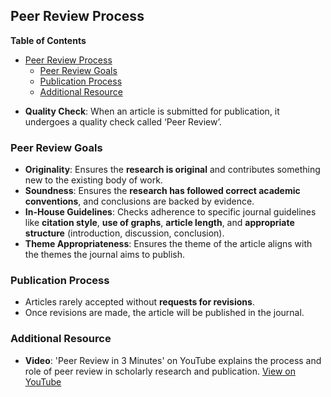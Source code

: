 ## Peer Review Process

<!-- markdown-toc start - Don't edit this section. Run M-x markdown-toc-refresh-toc -->
**Table of Contents**

- [Peer Review Process](#peer-review-process)
    - [Peer Review Goals](#peer-review-goals)
    - [Publication Process](#publication-process)
    - [Additional Resource](#additional-resource)

<!-- markdown-toc end -->


- **Quality Check**: When an article is submitted for publication, it undergoes a quality check called ‘Peer Review’.

### Peer Review Goals
- **Originality**: Ensures the **research is original** and contributes something new to the existing body of work.
- **Soundness**: Ensures the **research has followed correct academic conventions**, and conclusions are backed by evidence.
- **In-House Guidelines**: Checks adherence to specific journal guidelines like **citation style**, **use of graphs**, **article length**, and **appropriate structure** (introduction, discussion, conclusion).
- **Theme Appropriateness**: Ensures the theme of the article aligns with the themes the journal aims to publish.

### Publication Process
- Articles rarely accepted without **requests for revisions**.
- Once revisions are made, the article will be published in the journal.

### Additional Resource
- **Video**: 'Peer Review in 3 Minutes' on YouTube explains the process and role of peer review in scholarly research and publication. [View on YouTube](http://www.lib.ncsu.edu/tutorials/peerreview/)
